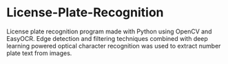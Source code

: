 # License-Plate-Recognition
License plate recognition program made with Python using OpenCV and EasyOCR. Edge detection and filtering techniques combined with deep learning powered optical character recognition was used to extract number plate text from images.
